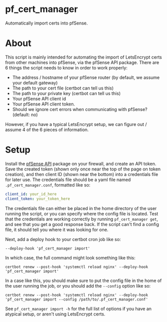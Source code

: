 # pf_cert_manager
Automatically import certs into pfSense.

# About
This script is mainly intended for automating the import of LetsEncrypt certs
from other machines into pfSense, via the pfSense API package. There are 6
things the script needs to know in order to work properly:

* The address / hostname of your pfSense router (by default, we assume your default gateway)
* The path to your cert file (certbot can tell us this)
* The path to your private key (certbot can tell us this)
* Your pfSense API client id
* Your pfSense API client token.
* Should we ignore cert errors when communicating with pfSense? (default: no)

However, if you have a typical LetsEncrypt setup, we can figure out / assume 4
of the 6 pieces of information.

# Setup
Install the [pfSense API](https://github.com/jaredhendrickson13/pfsense-api)
package on your firewall, and create an API token. Save the created token
(shown only once near the top of the page on token creation), and then client
ID (shown near the bottom) into a credentials file for later use. The credentials
file should be a yaml file named `.pf_cert_manager.conf`, formatted like so:
```yaml
client_id: your_id_here
client_token: your_token_here
```
The credentials file can either be placed in the home directory of the user
running the script, or you can specify where the config file is located. Test
that the credentials are working correctly by running `pf_cert_manager get`,
and see that you get a good response back. If the script can't find a config
file, it should tell you where it was looking for one.

Next, add a deploy hook to your certbot cron job like so:
```
--deploy-hook 'pf_cert_manager import'
```
In which case, the full command might look something like this:
```
certbot renew --post-hook 'systemctl reload nginx' --deploy-hook 'pf_cert_manager import'
```
In a case like this, you should make sure to put the config file in the home of
the user running the job, or you should add the `--config` option like so:
```
certbot renew --post-hook 'systemctl reload nginx' --deploy-hook 'pf_cert_manager import --config /path/to/.pf_cert_manager.conf'
```

See `pf_cert_manager import -h` for the full list of options if you have an
atypical setup, or aren't using LetsEncrypt certs.
